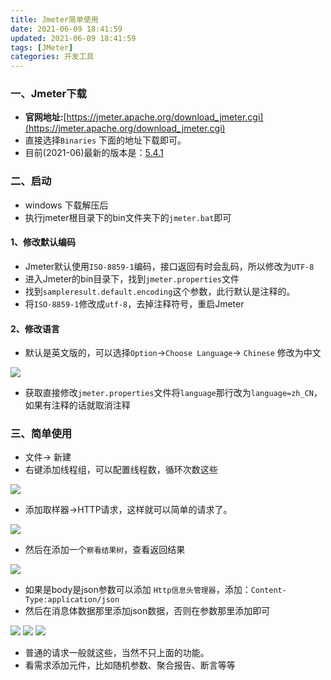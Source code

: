 ```yaml
---
title: Jmeter简单使用
date: 2021-06-09 18:41:59
updated: 2021-06-09 18:41:59
tags: [JMeter]
categories: 开发工具
---
```


### 一、Jmeter下载
+ **官网地址:**[https://jmeter.apache.org/download_jmeter.cgi](https://jmeter.apache.org/download_jmeter.cgi)
+ 直接选择`Binaries` 下面的地址下载即可。
+ 目前(2021-06)最新的版本是：[5.4.1](https://mirrors.tuna.tsinghua.edu.cn/apache//jmeter/binaries/apache-jmeter-5.4.1.zip)

### 二、启动
+ windows 下载解压后
+ 执行jmeter根目录下的bin文件夹下的`jmeter.bat`即可

#### 1、修改默认编码
+ Jmeter默认使用`ISO-8859-1`编码，接口返回有时会乱码，所以修改为`UTF-8`
+ 进入Jmeter的bin目录下，找到`jmeter.properties`文件
+ 找到`sampleresult.default.encoding`这个参数，此行默认是注释的。
+ 将`ISO-8859-1`修改成`utf-8`，去掉注释符号，重启Jmeter

#### 2、修改语言
+ 默认是英文版的，可以选择`Option`->`Choose Language`-> `Chinese` 修改为中文

![](lang.png)

+ 获取直接修改`jmeter.properties`文件将`language`那行改为`language=zh_CN`，如果有注释的话就取消注释


### 三、简单使用
+ 文件-> 新建
+ 右键添加线程组，可以配置线程数，循环次数这些

![](thead.png)

+ 添加取样器->HTTP请求，这样就可以简单的请求了。

![](http.png)

+ 然后在添加一个`察看结果树`，查看返回结果

![](listener.png)

+ 如果是body是json参数可以添加 `Http信息头管理器`，添加：`Content-Type:application/json`
+ 然后在消息体数据那里添加json数据，否则在参数那里添加即可

![](header.png)
![](body.png)
![](result.png)

+ 普通的请求一般就这些，当然不只上面的功能。
+ 看需求添加元件，比如随机参数、聚合报告、断言等等